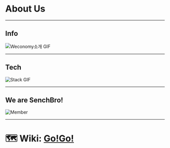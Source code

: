 # About Us
***
## Info
 ![Weconomy소개 GIF](https://ifh.cc/g/eCHW1s.gif)  
***

## Tech
 ![Stack GIF](https://ifh.cc/g/kVdN0U.gif)  
***

## We are SenchBro!
 ![Member](https://ifh.cc/g/zHbmz5.gif)
 ***
# :world_map: Wiki: [Go!Go!](https://github.com/codestates/Wecomony-client/wiki)

